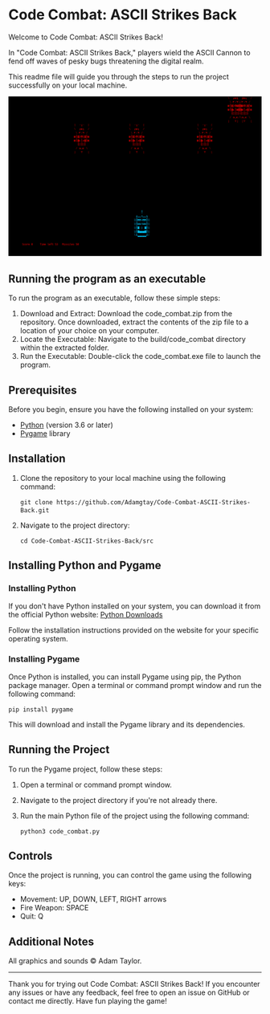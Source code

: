 # Code Combat: ASCII Strikes Back

Welcome to Code Combat: ASCII Strikes Back! 

In "Code Combat: ASCII Strikes Back," players wield the ASCII Cannon to fend off waves of pesky bugs threatening the digital realm.

This readme file will guide you through the steps to run the project successfully on your local machine.

![image](assets/images/screenshots/main_screenshot-code-combat.png)

## Running the program as an executable

To run the program as an executable, follow these simple steps:

1. Download and Extract: Download the code_combat.zip from the repository. Once downloaded, extract the contents of the zip file to a location of your choice on your computer.
2. Locate the Executable: Navigate to the build/code_combat directory within the extracted folder.
3. Run the Executable: Double-click the code_combat.exe file to launch the program.


## Prerequisites

Before you begin, ensure you have the following installed on your system:
- [Python](https://www.python.org/downloads/) (version 3.6 or later)
- [Pygame](https://www.pygame.org/download.shtml) library

## Installation

1. Clone the repository to your local machine using the following command:

       git clone https://github.com/Adamgtay/Code-Combat-ASCII-Strikes-Back.git


2. Navigate to the project directory:

       cd Code-Combat-ASCII-Strikes-Back/src


## Installing Python and Pygame

### Installing Python

If you don't have Python installed on your system, you can download it from the official Python website:
[Python Downloads](https://www.python.org/downloads/)

Follow the installation instructions provided on the website for your specific operating system.

### Installing Pygame

Once Python is installed, you can install Pygame using pip, the Python package manager. Open a terminal or command prompt window and run the following command:

    pip install pygame


This will download and install the Pygame library and its dependencies.

## Running the Project

To run the Pygame project, follow these steps:

1. Open a terminal or command prompt window.

2. Navigate to the project directory if you're not already there.

3. Run the main Python file of the project using the following command:

       python3 code_combat.py


## Controls

Once the project is running, you can control the game using the following keys:

- Movement: UP, DOWN, LEFT, RIGHT arrows
- Fire Weapon: SPACE
- Quit: Q

## Additional Notes

All graphics and sounds © Adam Taylor.



---

Thank you for trying out Code Combat: ASCII Strikes Back! If you encounter any issues or have any feedback, feel free to open an issue on GitHub or contact me directly. Have fun playing the game!
